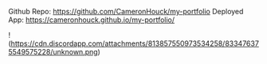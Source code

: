 Github Repo: https://github.com/CameronHouck/my-portfolio
Deployed App: https://cameronhouck.github.io/my-portfolio/

! (https://cdn.discordapp.com/attachments/813857550973534258/833476375549575228/unknown.png)

